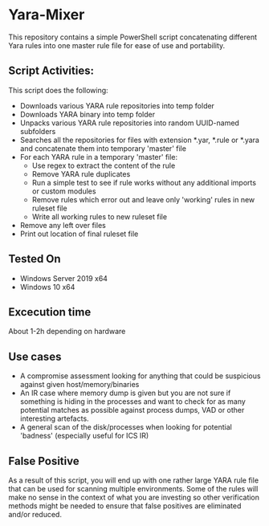 # Yara-Mixer

This repository contains a simple PowerShell script concatenating different Yara rules into one master rule file for ease of use and portability.

## Script Activities:

This script does the following:

* Downloads various YARA rule repositories into temp folder
* Downloads YARA binary into temp folder
* Unpacks various YARA rule repositories into random UUID-named subfolders
* Searches all the repositories for files with extension *.yar, *.rule or *.yara and concatenate them into temporary 'master' file
* For each YARA rule in a temporary 'master' file: 
  * Use regex to extract the content of the rule 
  * Remove YARA rule duplicates
  * Run a simple test to see if rule works without any additional imports or custom modules
  * Remove rules which error out and leave only 'working' rules in new ruleset file
  * Write all working rules to new ruleset file
* Remove any left over files
* Print out location of final ruleset file

## Tested On

* Windows Server 2019 x64
* Windows 10 x64

## Excecution time

About 1-2h depending on hardware 

## Use cases

* A compromise assessment looking for anything that could be suspicious against given host/memory/binaries
* An IR case where memory dump is given but you are not sure if something is hiding in the processes and want to check for as many potential matches as possible against process dumps, VAD or other interesting artefacts. 
* A general scan of the disk/processes when looking for potential 'badness' (especially useful for ICS IR)

## False Positive

As a result of this script, you will end up with one rather large YARA rule file that can be used for scanning multiple environments. Some of the rules will make no sense in the context of what you are investing so other verification methods might be needed to ensure that false positives are eliminated and/or reduced.